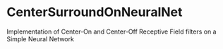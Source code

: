 # CenterSurroundOnNeuralNet
Implementation of Center-On and Center-Off Receptive Field filters on a Simple Neural Network
